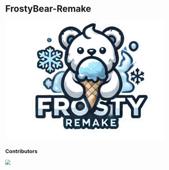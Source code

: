 # FrostyBear-Remake

<p align="center">
  <img src=".github/img/logo.png" alt="FrostyBear Logo" />
</p>

<h3> Contributors </h3>
<p align="start">

<a href="https://github.com/DeliciousBoy/frostybear-remake/graphs/contributors">
  <img src="https://contrib.rocks/image?repo=DeliciousBoy/frostybear-remake" />
</a>
</p>

